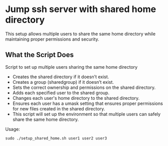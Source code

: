 # Jump ssh server with shared home directory

This setup allows multiple users to share the same home directory while maintaining proper permissions and security.

## What the Script Does

Script to set up multiple users sharing the same home directory

- Creates the shared directory if it doesn’t exist.
- Creates a group (sharedgroup) if it doesn’t exist.
- Sets the correct ownership and permissions on the shared directory.
- Adds each specified user to the shared group.
- Changes each user's home directory to the shared directory.
- Ensures each user has a umask setting that ensures proper permissions for new files created in the shared directory.
- This script will set up the environment so that multiple users can safely share the same home directory.

Usage:

    sudo ./setup_shared_home.sh user1 user2 user3
